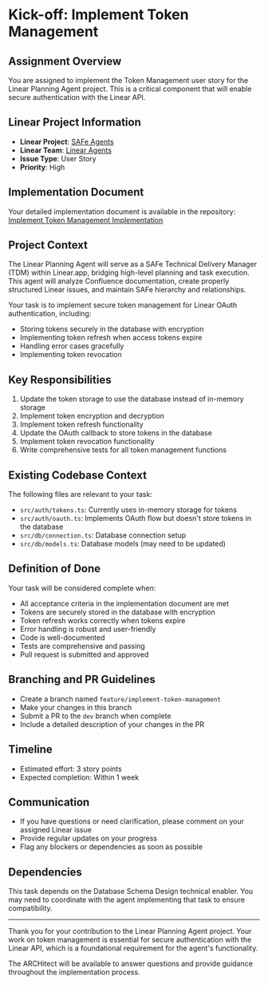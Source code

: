 # Kick-off: Implement Token Management

## Assignment Overview
You are assigned to implement the Token Management user story for the Linear Planning Agent project. This is a critical component that will enable secure authentication with the Linear API.

## Linear Project Information
- **Linear Project**: [SAFe Agents](https://linear.app/wordstofilmby/project/safe-agents-41505bde79df/overview)
- **Linear Team**: [Linear Agents](https://linear.app/wordstofilmby/team/LIN/all)
- **Issue Type**: User Story
- **Priority**: High

## Implementation Document
Your detailed implementation document is available in the repository:
[Implement Token Management Implementation](https://github.com/ByBren-LLC/WTFB-Linear-agents/blob/main/specs/implement_token_management-implementation.md)

## Project Context
The Linear Planning Agent will serve as a SAFe Technical Delivery Manager (TDM) within Linear.app, bridging high-level planning and task execution. This agent will analyze Confluence documentation, create properly structured Linear issues, and maintain SAFe hierarchy and relationships.

Your task is to implement secure token management for Linear OAuth authentication, including:
- Storing tokens securely in the database with encryption
- Implementing token refresh when access tokens expire
- Handling error cases gracefully
- Implementing token revocation

## Key Responsibilities
1. Update the token storage to use the database instead of in-memory storage
2. Implement token encryption and decryption
3. Implement token refresh functionality
4. Update the OAuth callback to store tokens in the database
5. Implement token revocation functionality
6. Write comprehensive tests for all token management functions

## Existing Codebase Context
The following files are relevant to your task:
- `src/auth/tokens.ts`: Currently uses in-memory storage for tokens
- `src/auth/oauth.ts`: Implements OAuth flow but doesn't store tokens in the database
- `src/db/connection.ts`: Database connection setup
- `src/db/models.ts`: Database models (may need to be updated)

## Definition of Done
Your task will be considered complete when:
- All acceptance criteria in the implementation document are met
- Tokens are securely stored in the database with encryption
- Token refresh works correctly when tokens expire
- Error handling is robust and user-friendly
- Code is well-documented
- Tests are comprehensive and passing
- Pull request is submitted and approved

## Branching and PR Guidelines
- Create a branch named `feature/implement-token-management`
- Make your changes in this branch
- Submit a PR to the `dev` branch when complete
- Include a detailed description of your changes in the PR

## Timeline
- Estimated effort: 3 story points
- Expected completion: Within 1 week

## Communication
- If you have questions or need clarification, please comment on your assigned Linear issue
- Provide regular updates on your progress
- Flag any blockers or dependencies as soon as possible

## Dependencies
This task depends on the Database Schema Design technical enabler. You may need to coordinate with the agent implementing that task to ensure compatibility.

---

Thank you for your contribution to the Linear Planning Agent project. Your work on token management is essential for secure authentication with the Linear API, which is a foundational requirement for the agent's functionality.

The ARCHitect will be available to answer questions and provide guidance throughout the implementation process.
